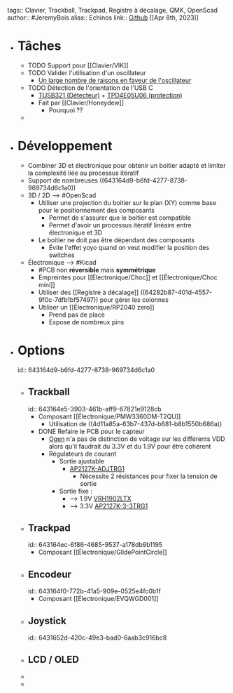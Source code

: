 tags:: Clavier, Trackball, Trackpad, Registre à décalage, QMK, OpenScad
author:: #JeremyBois 
alias:: Echinos
link:: [Github](https://github.com/JeremyBois/Echinos)
[[Apr 8th, 2023]]

- # Tâches
	- TODO Support pour [[Clavier/VIK]]
	- TODO Valider l'utilisation d'un oscillateur
		- [Un large nombre de raisons en faveur de l'oscillateur](https://www.sitime.com/top-8-reasons-use-oscillator-instead-crystal-resonator)
	- TODO Détection de l'orientation de l'USB C
		- [TUSB321 (Détecteur)](https://www.ti.com/lit/ds/symlink/tusb321.pdf) + [TPD4E05U06 (protection)](https://www.ti.com/lit/ds/symlink/tpd4e05u06.pdf)
		- Fait par [[Clavier/Honeydew]]
			- Pourquoi ??
	-
- # Développement
	- Combiner 3D et électronique pour obtenir un boitier adapté et limiter la complexité liée au processus itératif
	- Support de nombreuses ((643164d9-b6fd-4277-8738-969734d6c1a0))
	- 3D / 2D --> #OpenScad
		- Utiliser une projection du boitier sur le plan (XY) comme base pour le positionnement des  composants
			- Permet de s'assurer que le boitier est compatible
			- Permet d'avoir un processus itératif linéaire entre électronique et 3D
		- Le boitier ne doit pas être dépendant des composants
			- Évite l'effet yoyo quand on veut modifier la position des switches
	- Électronique --> #Kicad
		- #PCB non **réversible** mais **symmétrique**
		- Empreintes pour [[Électronique/Choc]] et [[Électronique/Choc mini]]
		- Utiliser des [[Registre à décalage]] ((64282b87-401d-4557-9f0c-7dfb1bf57497)) pour gérer les colonnes
		- Utiliser un [[Électronique/RP2040 zero]]
			- Prend pas de place
			- Expose de nombreux pins
- # Options
  id:: 643164d9-b6fd-4277-8738-969734d6c1a0
	- ## Trackball
	  id:: 643164e5-3903-461b-aff9-67821e9128cb
		- Composant [[Électronique/PMW3360DM-T2QU]]
			- Utilisation de ((4d11a85a-63b7-437d-b681-b8b1550b686a))
		- DONE Refaire le PCB pour le capteur
			- [Ogen](https://github.com/JeremyBois/Ogen) n'a pas de distinction de voltage sur les différents VDD alors qu'il faudrait du 3.3V et du 1.9V pour être cohérent
			- Régulateurs de courant
				- Sortie ajustable
					- [AP2127K-ADJTRG1](https://www.lcsc.com/product-detail/Linear-Voltage-Regulators-LDO_Diodes-Incorporated-AP2127K-ADJTRG1_C96343.html)
						- Nécessite 2 résistances pour fixer la tension de sortie
				- Sortie fixe :
					- --> 1.9V [VRH1902LTX](https://www.lcsc.com/product-detail/Linear-Voltage-Regulators-LDO_AnaSem-VRH1902LTX_C697975.html)
					- --> 3.3V [AP2127K-3-3TRG1](https://www.lcsc.com/product-detail/Linear-Voltage-Regulators-LDO_Diodes-Incorporated-AP2127K-3-3TRG1_C156285.html)
	- ## Trackpad
	  id:: 643164ec-6f86-4685-9537-a178db9b1195
		- Composant [[Électronique/GlidePointCircle]]
	- ## Encodeur
	  id:: 643164f0-772b-41a5-909e-0525e4fc0b1f
		- Composant [[Électronique/EVQWGD001]]
	- ## Joystick
	  id:: 6431652d-420c-49e3-bad0-6aab3c916bc8
	- ## LCD / OLED
	-
	-